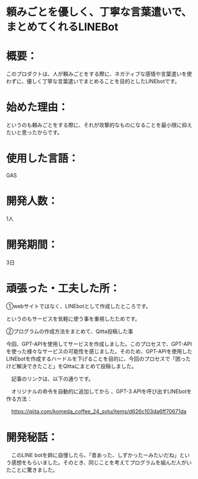 # 頼みごとを優しく、丁寧な言葉遣いで、まとめてくれるLINEBot

# 概要：
このプロダクトは、人が頼みごとをする際に、ネガティブな感情や言葉遣いを使わずに、優しく丁寧な言葉遣いでまとめることを目的としたLINEbotです。

# 始めた理由：
というのも頼みごとをする際に、それが攻撃的なものになることを最小限に抑えたいと思ったからです。

# 使用した言語：
GAS

# 開発人数：
1人

# 開発期間：
3日

# 頑張った・工夫した所：

①webサイトではなく、LINEbotとして作成したところです。

というのもサービスを気軽に使う事を重視したためです。
 
 
②プログラムの作成方法をまとめて、Qitta投稿した事

今回、GPT-APIを使用してサービスを作成しました。このプロセスで、GPT-APIを使った様々なサービスの可能性を感じました。そのため、GPT-APIを使用したLINEbotを作成するハードルを下げることを目的に、今回のプロセスで「困ったけど解決できたこと」をQittaにまとめて投稿しました。
 
 
　記事のリンクは、以下の通りです。
 
 
　オリジナルの命令を自動的に追加してから 、GPT-3 APIを呼び出すLINEbotを作る方法：
 
 
　https://qiita.com/komeda_coffee_24_sotu/items/d626c103da6ff70671da

# 開発秘話：
　このLINE botを姉に自慢したら、「昔あった、しずかったーみたいだね」という感想をもらいました。そのとき、同じことを考えてプログラムを組んだ人がいたことに驚きました。

